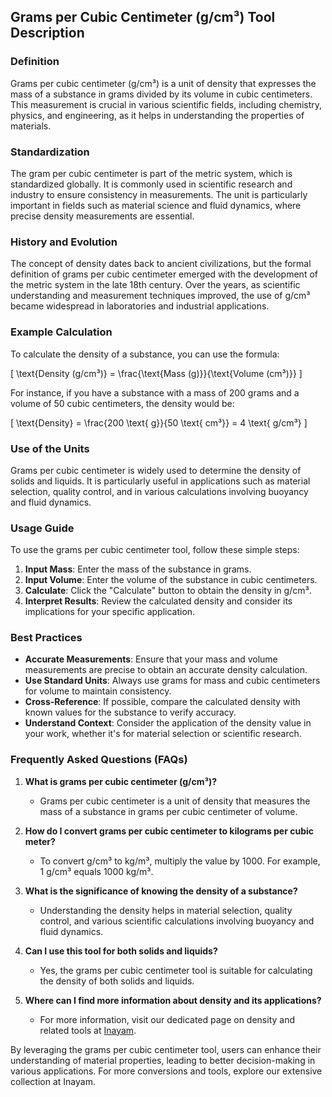 ## Grams per Cubic Centimeter (g/cm³) Tool Description

### Definition
Grams per cubic centimeter (g/cm³) is a unit of density that expresses the mass of a substance in grams divided by its volume in cubic centimeters. This measurement is crucial in various scientific fields, including chemistry, physics, and engineering, as it helps in understanding the properties of materials.

### Standardization
The gram per cubic centimeter is part of the metric system, which is standardized globally. It is commonly used in scientific research and industry to ensure consistency in measurements. The unit is particularly important in fields such as material science and fluid dynamics, where precise density measurements are essential.

### History and Evolution
The concept of density dates back to ancient civilizations, but the formal definition of grams per cubic centimeter emerged with the development of the metric system in the late 18th century. Over the years, as scientific understanding and measurement techniques improved, the use of g/cm³ became widespread in laboratories and industrial applications.

### Example Calculation
To calculate the density of a substance, you can use the formula:

\[ \text{Density (g/cm³)} = \frac{\text{Mass (g)}}{\text{Volume (cm³)}} \]

For instance, if you have a substance with a mass of 200 grams and a volume of 50 cubic centimeters, the density would be:

\[ \text{Density} = \frac{200 \text{ g}}{50 \text{ cm³}} = 4 \text{ g/cm³} \]

### Use of the Units
Grams per cubic centimeter is widely used to determine the density of solids and liquids. It is particularly useful in applications such as material selection, quality control, and in various calculations involving buoyancy and fluid dynamics.

### Usage Guide
To use the grams per cubic centimeter tool, follow these simple steps:
1. **Input Mass**: Enter the mass of the substance in grams.
2. **Input Volume**: Enter the volume of the substance in cubic centimeters.
3. **Calculate**: Click the "Calculate" button to obtain the density in g/cm³.
4. **Interpret Results**: Review the calculated density and consider its implications for your specific application.

### Best Practices
- **Accurate Measurements**: Ensure that your mass and volume measurements are precise to obtain an accurate density calculation.
- **Use Standard Units**: Always use grams for mass and cubic centimeters for volume to maintain consistency.
- **Cross-Reference**: If possible, compare the calculated density with known values for the substance to verify accuracy.
- **Understand Context**: Consider the application of the density value in your work, whether it's for material selection or scientific research.

### Frequently Asked Questions (FAQs)

1. **What is grams per cubic centimeter (g/cm³)?**
   - Grams per cubic centimeter is a unit of density that measures the mass of a substance in grams per cubic centimeter of volume.

2. **How do I convert grams per cubic centimeter to kilograms per cubic meter?**
   - To convert g/cm³ to kg/m³, multiply the value by 1000. For example, 1 g/cm³ equals 1000 kg/m³.

3. **What is the significance of knowing the density of a substance?**
   - Understanding the density helps in material selection, quality control, and various scientific calculations involving buoyancy and fluid dynamics.

4. **Can I use this tool for both solids and liquids?**
   - Yes, the grams per cubic centimeter tool is suitable for calculating the density of both solids and liquids.

5. **Where can I find more information about density and its applications?**
   - For more information, visit our dedicated page on density and related tools at [Inayam](https://www.inayam.co/unit-converter/concentration_mass).

By leveraging the grams per cubic centimeter tool, users can enhance their understanding of material properties, leading to better decision-making in various applications. For more conversions and tools, explore our extensive collection at Inayam.